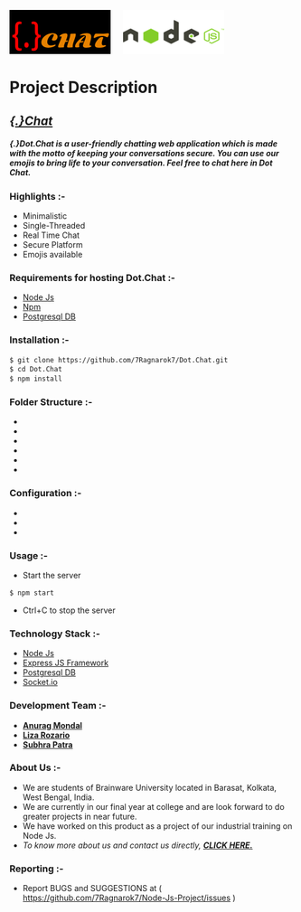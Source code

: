 [![DotChat-ico](https://raw.githubusercontent.com/7Ragnarok7/Dot.Chat/master/public/images/logo.png?raw=true)][page] &emsp; [![Node-ico](https://raw.githubusercontent.com/7Ragnarok7/Dot.Chat/master/public/images/node.png?raw=true)][node] 

# Project Description

## [*{.}Chat*][page]

##### {.}Dot.Chat is a ***user-friendly*** chatting web application which is made with the motto of keeping your conversations secure. You can use our emojis to bring life to your conversation. Feel free to chat here in Dot Chat.

### Highlights :-
- Minimalistic
- Single-Threaded
- Real Time Chat
- Secure Platform
- Emojis available

### Requirements for hosting Dot.Chat :-  
- [Node Js][node]
- [Npm][npm]
- [Postgresql DB][db]

### Installation :-
```sh
$ git clone https://github.com/7Ragnarok7/Dot.Chat.git
$ cd Dot.Chat
$ npm install
```

### Folder Structure :-
- 
- 
- 
- 
- 
- 


### Configuration :-
- 
- 
- 

### Usage :-
- Start the server
```sh
$ npm start
```
- Ctrl+C to stop the server

### Technology Stack :-
- [Node Js][node]
- [Express JS Framework][ex]
- [Postgresql DB][db]
- [Socket.io][sock]

### Development Team :-
- [**Anurag Mondal**][anurag]
- [**Liza Rozario**][liza]
- [**Subhra Patra**][subhra]

### About Us :-
- We are students of Brainware University located in Barasat, Kolkata, West Bengal, India. 
- We are currently in our final year at college and are look forward to do greater projects in near future.
- We have worked on this product as a project of our industrial training on Node Js.
- *To know more about us and contact us directly, [**CLICK HERE.**](public/contact.html)*

### Reporting :-
 - Report BUGS and SUGGESTIONS at ( https://github.com/7Ragnarok7/Node-Js-Project/issues )
 
 
 [//]: # "References below :-"

[node]:<https://nodejs.org/en/>
[ex]:<https://expressjs.com/>
[db]:<https://www.postgresql.org/>
[page]:<https://7ragnarok7.github.io/Dot.Chat>
[anurag]:<https://github.com/7Ragnarok7>
[liza]:<https://github.com/BlazinGirl>
[subhra]:<https://github.com/subhrapatra>
[sock]:<https://socket.io/>
[npm]:<https://www.npmjs.com/>
